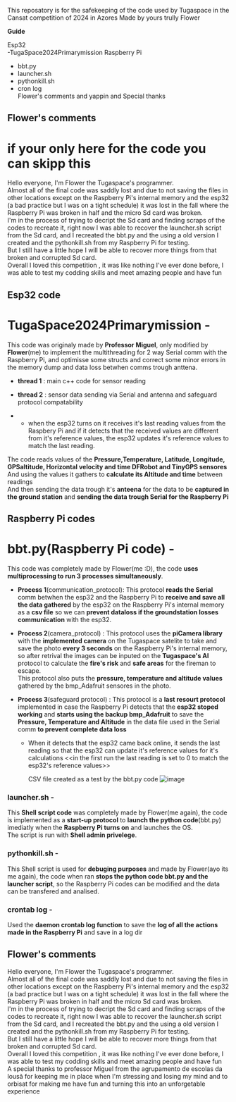 This reposatory is for the safekeeping of the code used by Tugaspace in the Cansat competition of 2024 in Azores
Made by yours trully Flower

**Guide**

Esp32 <br>
-TugaSpace2024Primarymission 
Raspberry Pi
- bbt.py
- launcher.sh
- pythonkill.sh
- cron log <br>
Flower's comments and yappin and Special thanks

## Flower's comments
# if your only here for the code you can skipp this
  Hello everyone, I'm Flower the Tugaspace's programmer.<br>
  Almost all of the final code was saddly lost and due to not saving the files in other locations except on the Raspberry Pi's internal memory and the esp32 (a bad practice but I was on a tight schedule) it was lost in the fall where the Raspberry Pi was broken in half and the micro Sd card was broken.<br>
  I'm in the process of trying to decript the Sd card and finding scraps of the codes to recreate it, right now I was able to recover the launcher.sh script from the Sd card, and I recreated the bbt.py and the using a old version  I created  and the pythonkill.sh from my Raspberry Pi for testing.<br>
  But I still have a little hope I will be able to recover more things from that broken and corrupted Sd card.<br>
  Overall I loved this competition , it was like nothing I've ever done before, I was able to test my codding skills and meet amazing people and have fun<br>
## Esp32 code
# TugaSpace2024Primarymission - 
  This code was originaly made by **Professor Miguel**, only modified by **Flower**(me) to implement the multithreading for 2 way Serial comm with the Raspberry Pi, and optimisse some structs and correct some minor errors in the memory dump and data loss betwhen comms trough anttena.<br>
  - **thread 1** : main c++ code for sensor reading <br>
  
  - **thread 2** : sensor data sending via Serial and antenna and safeguard protocol compatability
  - - when the esp32 turns on it receives it's last reading values from the Raspbery Pi and if it detects that the received values are different from it's reference values, the esp32 updates it's reference values to match the last reading.<br>
  
The code reads values of the **Pressure,Temperature, Latitude, Longitude, GPSaltitude, Horizontal velocity and time DFRobot and TinyGPS sensores** <br>
  And using the values it gathers to **calculate its Altitude and time** between readings <br>
  And then sending the data trough it's **anteena** for the data to be **captured in the ground station** and **sending the data trough Serial for the Raspberry Pi**<br>
<p> 
  
## Raspberry Pi codes
# bbt.py(Raspberry Pi code)   - 
  This code was completely made by Flower(me :D), the code **uses multiprocessing to run 3 processes simultaneously**. <br>
- **Process 1**(communication_protocol): This protocol **reads the Serial** comm betwhen the esp32 and the Raspberry Pi 
to **receive and save all the data gathered** by the esp32 on the Raspberry 
Pi's internal memory as a **csv file** so we can **prevent dataloss if the 
groundstation losses communication** with the esp32.<br>
- **Process 2**(camera_protocol)       : This protocol uses the **piCamera library** with the **implemented camera** on the Tugaspace satelite to take and save the photo **every 3 seconds** on the Raspberry Pi's internal memory, so after retrival the images can be inputed on the **Tugaspace's AI** protocol to calculate the **fire's risk** and **safe areas** for the fireman to escape.<br>
This protocol also puts the **pressure, temperature and altitude values** gathered by the bmp_Adafruit sensores in the photo.<br>
  
- **Process 3**(safeguard protocol)    : This protocol is a **last resourt protocol** implemented in case the Raspberry Pi detects that the **esp32 stoped working** and **starts using the backup bmp_Adafruit** to save the **Pressure, Temperature and Altitude** in the data file used in the Serial comm **to prevent complete data loss**
  - When it detects that the esp32 came back online, it sends the last reading so that the esp32 can update it's reference values for it's calculations <<in the first run the last reading is set to 0 to match the esp32's reference values>><br>
                                                                  
      CSV file created as a test by the bbt.py code
![image](https://github.com/Flower804/Tugaspace_code_2024/assets/146494346/5c40626b-d289-4812-984d-4504ab2178ed)

### launcher.sh                - 
This **Shell script code** was completely made by Flower(me again), the code is implemented as a **start-up protocol** to **launch the 
python code**(bbt.py) imediatly when the **Raspberry Pi turns on** and launches the OS.<br>
The script is run with **Shell admin privelege**.

### pythonkill.sh              - 
This Shell script is used for **debuging purposes** and made by Flower(ayo its me again), the code when ran **stops the python code 
bbt.py and the launcher script**, so the Raspberry Pi codes can be modified and the data can be transfered and analised.

### crontab log                - 
Used the **daemon crontab log function** to save the **log of all the actions made in the Raspberry Pi** and save in a log dir

## Flower's comments
  Hello everyone, I'm Flower the Tugaspace's programmer.<br>
  Almost all of the final code was saddly lost and due to not saving the files in other locations except on the Raspberry Pi's internal memory and the esp32 (a bad practice but I was on a tight schedule) it was lost in the fall where the Raspberry Pi was broken in half and the micro Sd card was broken.<br>
  I'm in the process of trying to decript the Sd card and finding scraps of the codes to recreate it, right now I was able to recover the launcher.sh script from the Sd card, and I recreated the bbt.py and the using a old version  I created  and the pythonkill.sh from my Raspberry Pi for testing.<br>
  But I still have a little hope I will be able to recover more things from that broken and corrupted Sd card.<br>
  Overall I loved this competition , it was like nothing I've ever done before, I was able to test my codding skills and meet amazing people and have fun<br>
  A special thanks to professor Miguel from the agrupamento de escolas da lousã for keeping me in place when I'm stressing and losing my mind and to orbisat for making me have fun and turning this into an unforgetable experience

